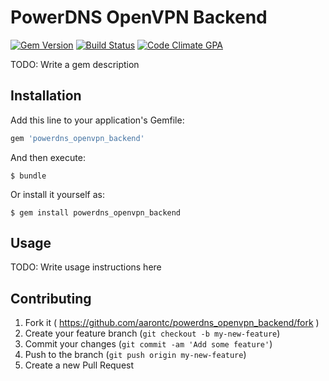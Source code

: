 # PowerDNS OpenVPN Backend
[![Gem Version](https://badge.fury.io/rb/powerdns_openvpn_backend.png)](http://badge.fury.io/rb/powerdns_openvpn_backend) [![Build Status](https://travis-ci.org/aarontc/powerdns_openvpn_backend.png?branch=master)](https://travis-ci.org/aarontc/powerdns_openvpn_backend) [![Code Climate GPA](https://codeclimate.com/github/aarontc/powerdns_openvpn_backend.png)](https://codeclimate.com/github/aarontc/powerdns_openvpn_backend)

TODO: Write a gem description

## Installation

Add this line to your application's Gemfile:

```ruby
gem 'powerdns_openvpn_backend'
```

And then execute:

    $ bundle

Or install it yourself as:

    $ gem install powerdns_openvpn_backend

## Usage

TODO: Write usage instructions here

## Contributing

1. Fork it ( https://github.com/aarontc/powerdns_openvpn_backend/fork )
2. Create your feature branch (`git checkout -b my-new-feature`)
3. Commit your changes (`git commit -am 'Add some feature'`)
4. Push to the branch (`git push origin my-new-feature`)
5. Create a new Pull Request
